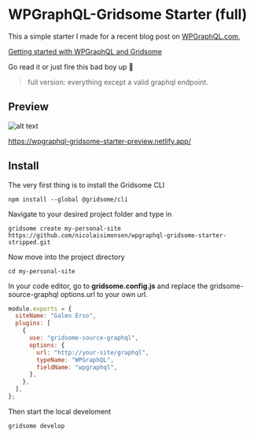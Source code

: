 # WPGraphQL-Gridsome Starter (full)

This a simple starter I made for a recent blog post on [WPGraphQL.com](https://www.wpgraphql.com/blog),

[Getting started with WPGraphQL and Gridsome](https://www.wpgraphql.com/2021/03/16/getting-started-with-wpgraphql-and-gridsome)

Go read it or just fire this bad boy up 🤘

> full version: everything except a valid graphql endpoint.

## Preview

![alt text](https://wpgraphql-gridsome-starter-preview.netlify.app/walkthrough.gif "Finished project as a GIF")

https://wpgraphql-gridsome-starter-preview.netlify.app/

## Install

The very first thing is to install the Gridsome CLI

```shell
npm install --global @gridsome/cli
```

Navigate to your desired project folder and type in

```shell
gridsome create my-personal-site https://github.com/nicolaisimonsen/wpgraphql-gridsome-starter-stripped.git
```

Now move into the project directory

```shell
cd my-personal-site
```

In your code editor, go to **gridsome.config.js** and replace 
the gridsome-source-graphql options.url to your own url. 

```javascript
module.exports = {
  siteName: "Galen Erso",
  plugins: [
    {
      use: "gridsome-source-graphql",
      options: {
        url: "http://your-site/graphql",
        typeName: "WPGraphQL",
        fieldName: "wpgraphql",
      },
    },
  ],
};
````

Then start the local develoment

```shell
gridsome develop
```

